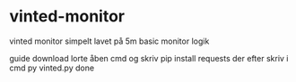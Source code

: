 # vinted-monitor
vinted monitor simpelt lavet på 5m basic monitor logik

guide 
download lorte
åben cmd og skriv pip install requests
der efter skriv i cmd py vinted.py done
